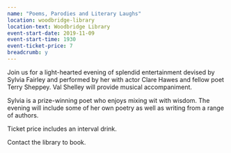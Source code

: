 ```yaml
---
name: "Poems, Parodies and Literary Laughs"
location: woodbridge-library
location-text: Woodbridge Library
event-start-date: 2019-11-09
event-start-time: 1930
event-ticket-price: 7
breadcrumb: y
---
```


Join us for a light-hearted evening of splendid entertainment devised by Sylvia Fairley and performed by her with actor Clare Hawes and fellow poet Terry Sheppey. Val Shelley will provide musical accompaniment.

Sylvia is a prize-winning poet who enjoys mixing wit with wisdom. The evening will include some of her own poetry as well as writing from a range of authors.

Ticket price includes an interval drink.

Contact the library to book.
